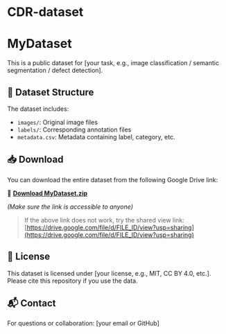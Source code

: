 # CDR-dataset
# MyDataset

This is a public dataset for [your task, e.g., image classification / semantic segmentation / defect detection].

## 📁 Dataset Structure

The dataset includes:

- `images/`: Original image files
- `labels/`: Corresponding annotation files
- `metadata.csv`: Metadata containing label, category, etc.

## 📥 Download

You can download the entire dataset from the following Google Drive link:

🔗 **[Download MyDataset.zip](https://drive.google.com/uc?id=FILE_ID&export=download)**

*(Make sure the link is accessible to anyone)*

> If the above link does not work, try the shared view link:  
> [https://drive.google.com/file/d/FILE_ID/view?usp=sharing](https://drive.google.com/file/d/FILE_ID/view?usp=sharing)

## 📄 License

This dataset is licensed under [your license, e.g., MIT, CC BY 4.0, etc.]. Please cite this repository if you use the data.

## 📬 Contact

For questions or collaboration: [your email or GitHub]
